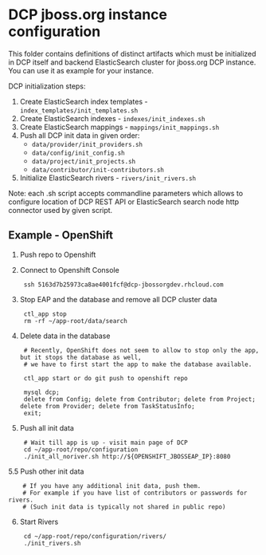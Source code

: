 DCP jboss.org instance configuration
====================================

This folder contains definitions of distinct artifacts which must be 
initialized in DCP itself and backend ElasticSearch cluster for jboss.org 
DCP instance. You can use it as example for your instance.

DCP initialization steps:

1. Create ElasticSearch index templates - `index_templates/init_templates.sh`
2. Create ElasticSearch indexes  - `indexes/init_indexes.sh`
3. Create ElasticSearch mappings - `mappings/init_mappings.sh`
4. Push all DCP init data in given order:
   - `data/provider/init_providers.sh` 
   - `data/config/init_config.sh`
   - `data/project/init_projects.sh`
   - `data/contributor/init-contributors.sh`
5. Initialize ElasticSearch rivers - `rivers/init_rivers.sh` 

Note: each .sh script accepts commandline parameters which allows to configure 
location of DCP REST API or ElasticSearch search node http connector used by 
given script.


## Example - OpenShift

1. Push repo to Openshift

2. Connect to Openshift Console
		
		ssh 5163d7b25973ca8ae4001fcf@dcp-jbossorgdev.rhcloud.com

3. Stop EAP and the database and remove all DCP cluster data

		ctl_app stop
		rm -rf ~/app-root/data/search

4. Delete data in the database

		# Recently, OpenShift does not seem to allow to stop only the app, but it stops the database as well,
		# we have to first start the app to make the database available.

		ctl_app start or do git push to openshift repo

		mysql dcp;
		delete from Config; delete from Contributor; delete from Project; delete from Provider; delete from TaskStatusInfo;
		exit;

5. Push all init data

		# Wait till app is up - visit main page of DCP
		cd ~/app-root/repo/configuration
		./init_all_noriver.sh http://${OPENSHIFT_JBOSSEAP_IP}:8080

5.5 Push other init data

        # If you have any additional init data, push them.
        # For example if you have list of contributors or passwords for rivers.
        # (Such init data is typically not shared in public repo)

6. Start Rivers

		cd ~/app-root/repo/configuration/rivers/
		./init_rivers.sh
